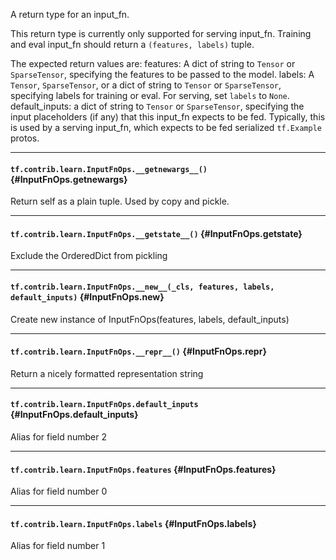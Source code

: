 A return type for an input_fn.

This return type is currently only supported for serving input_fn.
Training and eval input_fn should return a `(features, labels)` tuple.

The expected return values are:
  features: A dict of string to `Tensor` or `SparseTensor`, specifying the
    features to be passed to the model.
  labels: A `Tensor`, `SparseTensor`, or a dict of string to `Tensor` or
    `SparseTensor`, specifying labels for training or eval. For serving, set
    `labels` to `None`.
  default_inputs: a dict of string to `Tensor` or `SparseTensor`, specifying
    the input placeholders (if any) that this input_fn expects to be fed.
    Typically, this is used by a serving input_fn, which expects to be fed
    serialized `tf.Example` protos.
- - -

#### `tf.contrib.learn.InputFnOps.__getnewargs__()` {#InputFnOps.__getnewargs__}

Return self as a plain tuple.  Used by copy and pickle.


- - -

#### `tf.contrib.learn.InputFnOps.__getstate__()` {#InputFnOps.__getstate__}

Exclude the OrderedDict from pickling


- - -

#### `tf.contrib.learn.InputFnOps.__new__(_cls, features, labels, default_inputs)` {#InputFnOps.__new__}

Create new instance of InputFnOps(features, labels, default_inputs)


- - -

#### `tf.contrib.learn.InputFnOps.__repr__()` {#InputFnOps.__repr__}

Return a nicely formatted representation string


- - -

#### `tf.contrib.learn.InputFnOps.default_inputs` {#InputFnOps.default_inputs}

Alias for field number 2


- - -

#### `tf.contrib.learn.InputFnOps.features` {#InputFnOps.features}

Alias for field number 0


- - -

#### `tf.contrib.learn.InputFnOps.labels` {#InputFnOps.labels}

Alias for field number 1



